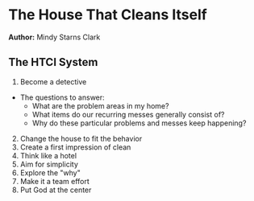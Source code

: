 # The House That Cleans Itself

**Author:** Mindy Starns Clark

## The HTCI System

1. Become a detective
  - The questions to answer:
    - What are the problem areas in my home?
    - What items do our recurring messes generally consist of?
    - Why do these particular problems and messes keep happening?
2. Change the house to fit the behavior
3. Create a first impression of clean
4. Think like a hotel
5. Aim for simplicity 
6. Explore the "why"
7. Make it a team effort
8. Put God at the center
